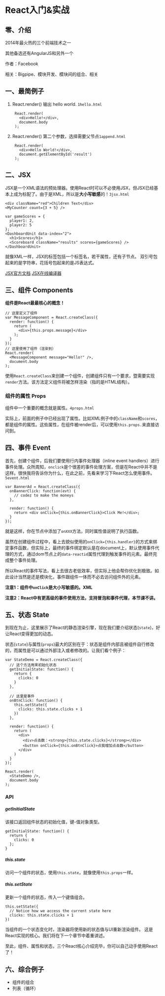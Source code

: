 # React入门&实战

## 零、介绍
2014年最火热的三个前端技术之一

其他备选还有AngularJS和另外一个

作者：Facebook

相关：Bigpipe、模块开发、模块间的组合、相关

## 一、最简例子

1. React.render() 输出 hello world. `1hello.html`

        React.render(
	      <div>Hello!</div>,
	      document.body
        );

2. React.render() 第二个参数，选择需要父节点`1append.html`

        React.render(
          <div>Hello World!</div>,
          document.getElementById('result')
        );

## 二、JSX

JSX是一个XML语法的预处理器。使用React时可以不必使用JSX，但JSX已经基本上成为标配了。由于是XML，所以是**大小写敏感**的！`3jsx.html`

    <div className="red">Children Text</div>
    <MyCounter count={3 + 5} />
    
    var gameScores = {
      player1: 2,
      player2: 5
    };
    <DashboardUnit data-index="2">
      <h1>Scores</h1>
      <Scoreboard className="results" scores={gameScores} />
    </DashboardUnit>

就像XML一样，JSX的标签包括一个标签名，若干属性，还有子节点。
双引号包起来的是字符串，花括号包起来的是JS表达式。

[JSX官方文档](http://facebook.github.io/react/docs/jsx-in-depth.html)
[JSX在线编译器](http://facebook.github.io/react/jsx-compiler.html)

## 三、组件 Components

**组件是React最最核心的概念！**

    // 这里定义了组件
    var MessageComponent = React.createClass({
      render: function() {
        return (
          <div>{this.props.message}</div>
        );
      }
    });
    // 这里使用了组件（渲染到）
    React.render(
      <MessageComponent message="Hello!" />,
      document.body
    );

使用`React.createClass`来创建一个组件，创建组件只有一个要求，暨需要实现`render`方法。该方法定义组件将被怎样渲染（指的是HTML结构）。

### 组件的属性 Props
组件中一个重要的概念就是属性。`4props.html`

实际上，前面的例子中已经出现了属性。比如XML例子中的`className`和`scores`，都是组件的属性。这些属性，在组件被render后，可以使用`this.props.`来直接访问到。

## 四、事件 Event

首先，创建个组件，后我们要使用行内事件处理器（inline event handlers）进行事件处理。众所周知，`onclick`是个很差的事件处理方案，但是在React中并不是这样。很快我将告诉你为什么，在此之前，先看来学习下React怎么使用事件。`5event.html`

    var BannerAd = React.createClass({
      onBannerClick: function(evt) {
        // codez to make the moneys
      },

      render: function() {
        return <div onClick={this.onBannerClick}>Click Me!</div>;
      }
    });

就是这样，你在节点中添加了`onXXX`方法，同时属性值说明了执行函数。

虽然在创建组件过程中，看上去貌似使用的`onClick={this.handler}`的方式来绑定事件函数，但实际上，最终的事件绑定默认是在document上，默认使用事件代理的方式，通过dom节点上的`data-reactid`属性代理到触发事件的元素。最终完成整个事件处理。

所以React的事件写法，看上去很古老低效率，但实际上他会帮你优化到极致。如此设计当然是还是模块化，事件跟组件一体而不必去访问组件外的元素。

**注意1：组件中`onClick`是大小写敏感的。XML**

**注意2：React中有更高级的事件使用方法，支持冒泡和事件代理，本节课不讲。**

## 五、状态 State

到现在为止，这里展示了React的静态渲染引擎，现在我们要介绍状态(`state`)，好让React变得更加的动态。

状态(`state`)与属性(`props`)最大的区别在于：状态是组件内部且被组件自行修改的，而属性是可以通过外部注入或者修改的。让我们看个例子：

    var StateDemo = React.createClass({
      // 这个方法用来初始化状态
      getInitialState: function() {
        return {
          clicks: 0
        }
      },
      
      // 这里是事件
      onBtnClick: function() {
        this.setState({
          clicks: this.state.clicks + 1
        })
      },
      
      render: function() {
        return (
          <div>
            <div>点击数：<strong>{this.state.clicks}</strong></div>
            <button onClick={this.onBtnClick}>点我增加点击数</button>
          </div>
        )
      }
    });

    React.render(
      <StateDemo />,
      document.body
    );
    
### API

##### getInitialState
该接口返回组件状态的初始化值，键-值对象类型。

    getInitialState: function() {
      return {
        clicks: 0
      };
    }

##### this.state
访问一个组件的状态，使用`this.state`，就像使用`this.props`一样。

##### this.setState
更新一个组件的状态，传入一个键值组合。

    this.setState({
      // Notice how we access the current state here
      clicks: this.state.clicks + 1
    })
当组件的一个状态变化时，渲染器将使用新的状态值与UI重新渲染组件。
这是React实现的核心。我们将在下一个章节中着重讲述。

至此，组件、属性和状态，三个React核心介绍完毕，你可以自己动手使用React了！

## 六、综合例子

* 组件的组合
* 列表（循环）

